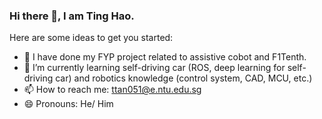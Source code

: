 ### Hi there 👋, I am Ting Hao.

Here are some ideas to get you started:

- 🔭 I have done my FYP project related to assistive cobot and F1Tenth.
- 🌱 I’m currently learning self-driving car (ROS, deep learning for self-driving car) and robotics knowledge (control system, CAD, MCU, etc.)
- 📫 How to reach me: ttan051@e.ntu.edu.sg
- 😄 Pronouns: He/ Him


